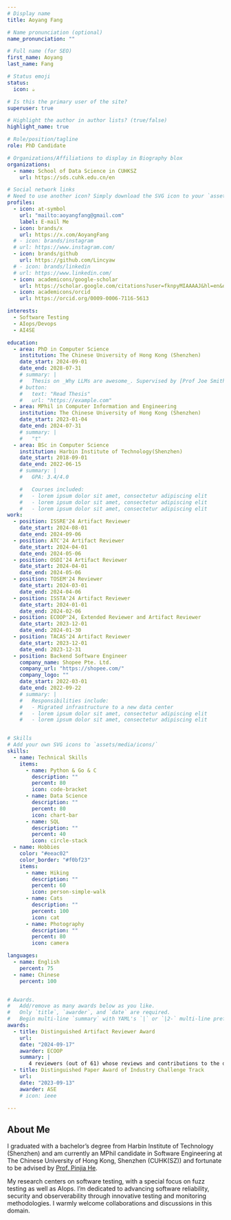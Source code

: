 ```yaml
---
# Display name
title: Aoyang Fang

# Name pronunciation (optional)
name_pronunciation: ""

# Full name (for SEO)
first_name: Aoyang
last_name: Fang

# Status emoji
status:
  icon: ☕️

# Is this the primary user of the site?
superuser: true

# Highlight the author in author lists? (true/false)
highlight_name: true

# Role/position/tagline
role: PhD Candidate

# Organizations/Affiliations to display in Biography blox
organizations:
  - name: School of Data Science in CUHKSZ
    url: https://sds.cuhk.edu.cn/en

# Social network links
# Need to use another icon? Simply download the SVG icon to your `assets/media/icons/` folder.
profiles:
  - icon: at-symbol
    url: "mailto:aoyangfang@gmail.com"
    label: E-mail Me
  - icon: brands/x
    url: https://x.com/AoyangFang
  # - icon: brands/instagram
  # url: https://www.instagram.com/
  - icon: brands/github
    url: https://github.com/Lincyaw
  # - icon: brands/linkedin
  # url: https://www.linkedin.com/
  - icon: academicons/google-scholar
    url: https://scholar.google.com/citations?user=fknpyMIAAAAJ&hl=en&oi=ao
  - icon: academicons/orcid
    url: https://orcid.org/0009-0006-7116-5613

interests:
  - Software Testing
  - AIops/Devops
  - AI4SE

education:
  - area: PhD in Computer Science
    institution: The Chinese University of Hong Kong (Shenzhen)
    date_start: 2024-09-01
    date_end: 2028-07-31
    # summary: |
    #   Thesis on _Why LLMs are awesome_. Supervised by [Prof Joe Smith](https://example.com). Presented papers at 5 IEEE conferences with the contributions being published in 2 Springer journals.
    # button:
    #   text: "Read Thesis"
    #   url: "https://example.com"
  - area: MPhil in Computer Information and Engineering
    institution: The Chinese University of Hong Kong (Shenzhen)
    date_start: 2023-01-04
    date_end: 2024-07-31
    # summary: |
    #   "t"
  - area: BSc in Computer Science
    institution: Harbin Institute of Technology(Shenzhen)
    date_start: 2018-09-01
    date_end: 2022-06-15
    # summary: |
    #   GPA: 3.4/4.0

    #   Courses included:
    #   - lorem ipsum dolor sit amet, consectetur adipiscing elit
    #   - lorem ipsum dolor sit amet, consectetur adipiscing elit
    #   - lorem ipsum dolor sit amet, consectetur adipiscing elit
work:
  - position: ISSRE'24 Artifact Reviewer
    date_start: 2024-08-01
    date_end: 2024-09-06
  - position: ATC'24 Artifact Reviewer
    date_start: 2024-04-01
    date_end: 2024-05-06
  - position: OSDI'24 Artifact Reviewer
    date_start: 2024-04-01
    date_end: 2024-05-06
  - position: TOSEM'24 Reviewer
    date_start: 2024-03-01
    date_end: 2024-04-06
  - position: ISSTA'24 Artifact Reviewer
    date_start: 2024-01-01
    date_end: 2024-02-06
  - position: ECOOP'24, Extended Reviewer and Artifact Reviewer
    date_start: 2023-12-01
    date_end: 2024-01-30
  - position: TACAS'24 Artifact Reviewer
    date_start: 2023-12-01
    date_end: 2023-12-31
  - position: Backend Software Engineer
    company_name: Shopee Pte. Ltd.
    company_url: "https://shopee.com/"
    company_logo: ""
    date_start: 2022-03-01
    date_end: 2022-09-22
    # summary: |
    #   Responsibilities include:
    #   - Migrated infrastructure to a new data center
    #   - lorem ipsum dolor sit amet, consectetur adipiscing elit
    #   - lorem ipsum dolor sit amet, consectetur adipiscing elit


# Skills
# Add your own SVG icons to `assets/media/icons/`
skills:
  - name: Technical Skills
    items:
      - name: Python & Go & C
        description: ""
        percent: 80
        icon: code-bracket
      - name: Data Science
        description: ""
        percent: 80
        icon: chart-bar
      - name: SQL
        description: ""
        percent: 40
        icon: circle-stack
  - name: Hobbies
    color: "#eeac02"
    color_border: "#f0bf23"
    items:
      - name: Hiking
        description: ""
        percent: 60
        icon: person-simple-walk
      - name: Cats
        description: ""
        percent: 100
        icon: cat
      - name: Photography
        description: ""
        percent: 80
        icon: camera

languages:
  - name: English
    percent: 75
  - name: Chinese
    percent: 100


# Awards.
#   Add/remove as many awards below as you like.
#   Only `title`, `awarder`, and `date` are required.
#   Begin multi-line `summary` with YAML's `|` or `|2-` multi-line prefix and indent 2 spaces below.
awards:
  - title: Distinguished Artifact Reviewer Award
    url:
    date: "2024-09-17"
    awarder: ECOOP
    summary: |
       4 reviewers (out of 61) whose reviews and contributions to the discussions stood out and to whom we would like to present a Distinguished Artifact Reviewer award.
  - title: Distinguished Paper Award of Industry Challenge Track
    url:
    date: "2023-09-13"
    awarder: ASE
    # icon: ieee

---
```


## About Me

I graduated with a bachelor’s degree from Harbin Institute of Technology (Shenzhen) and am currently an MPhil candidate in Software Engineering at The Chinese University of Hong Kong, Shenzhen (CUHK(SZ)) and fortunate to be advised by [Prof. Pinjia He](https://pinjiahe.github.io/).

My research centers on software testing, with a special focus on fuzz testing as well as AIops. I’m dedicated to advancing software reliability, security and observerability through innovative testing and monitoring methodologies. I warmly welcome collaborations and discussions in this domain.
